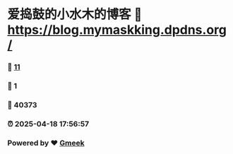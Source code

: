 # 爱捣鼓的小水木的博客 :link: https://blog.mymaskking.dpdns.org/ 
### :page_facing_up: [11](https://blog.mymaskking.dpdns.org//tag.html) 
### :speech_balloon: 1 
### :hibiscus: 40373 
### :alarm_clock: 2025-04-18 17:56:57 
### Powered by :heart: [Gmeek](https://github.com/Meekdai/Gmeek)
